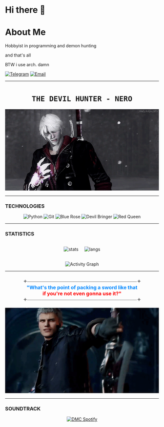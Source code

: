 # Hi there 👋

# About Me
Hobbyist in programming and demon hunting

and that's all

BTW i use arch. damn

[![Telegram](https://img.shields.io/badge/-Telegram-0088cc?style=flat&logo=telegram)](https://t.me/agesoi)
[![Email](https://img.shields.io/badge/-Email-blue?style=flat&logo=gmail&logoColor=white)](mailto:agesoi3021@mail.ru)

---
<h1 align="center">
  <code>THE DEVIL HUNTER - NERO</code>
</h1>

<p align="center">
  <img src="./nero1.gif" width="800"  alt="Nero DMC4">
</p>

---

### TECHNOLOGIES
<div align="center">
    <img src="https://img.shields.io/badge/-Python-0d0d0d?style=for-the-badge&logo=python&logoColor=ffdd54" alt="Python">
  <img src="https://img.shields.io/badge/-Git-0d0d0d?style=for-the-badge&logo=git&logoColor=f05032" alt="Git">
  <img src="https://img.shields.io/badge/Blue_Rose-0088ff?style=for-the-badge&logo=gun&logoColor=white" alt="Blue Rose">
  <img src="https://img.shields.io/badge/Devil_Bringer-0088ff?style=for-the-badge&logo=fire&logoColor=white" alt="Devil Bringer">
  <img src="https://img.shields.io/badge/Red_Queen-ff0000?style=for-the-badge&logo=sword&logoColor=white" alt="Red Queen">
</div>

---

### STATISTICS
<div align="center" style="display: flex; justify-content: center; gap: 20px; flex-wrap: wrap; margin: 2rem 0;">
  <img src="https://github-readme-stats.vercel.app/api?username=agesoi&show_icons=true&theme=radical&bg_color=0d0d0d&title_color=0088ff&icon_color=ff0000&text_color=ffffff" alt="stats" />
  <img src="https://github-readme-stats.vercel.app/api/top-langs/?username=agesoi&layout=compact&theme=radical&bg_color=0d0d0d&title_color=0088ff&text_color=ffffff" alt="langs" />
</div>

<div align="center">
  <img src="https://github-readme-activity-graph.vercel.app/graph?username=agesoi&theme=react-dark&bg_color=0d0d0d&color=0088ff&line=ff0000&point=00ff88" alt="Activity Graph">
</div>


---

<div align="center">
<h3>
<font color="gray">✦───────────────────────────────✦</font><br>
<font color="#0088ff">"What's the point of packing a sword like that</font><br>
<font color="#ff0000">if you're not even gonna use it?"</font><br>
<font color="gray">✦───────────────────────────────✦</font>
</h3>
</div>

<p align="center">
  <img src="./nero2.gif" width="700"  alt="Nero DMC4_2">
</p>

---

### SOUNDTRACK
<p align="center">
  <a href="https://open.spotify.com/playlist/37i9dQZF1DX4sWSpwq3LiO" target="_blank">
    <img src="https://img.shields.io/badge/Spotify-the_devil_hunter_playlist-0088ff?style=for-the-badge&logo=spotify&logoColor=white" alt="DMC Spotify">
  </a>
</p>



